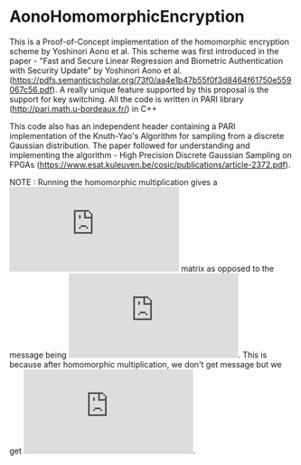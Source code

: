 # AonoHomomorphicEncryption
This is a Proof-of-Concept implementation of the homomorphic encryption scheme by Yoshinori Aono et al. This scheme was first introduced in the paper - "Fast and Secure Linear Regression and Biometric Authentication with Security Update" by Yoshinori Aono et al. (https://pdfs.semanticscholar.org/73f0/aa4e1b47b55f0f3d8464f61750e559067c56.pdf). A really unique feature supported by this proposal is the support for key switching. All the code is written in PARI library (http://pari.math.u-bordeaux.fr/) in C++

This code also has an independent header containing a PARI implementation of the Knuth-Yao's Algorithm for sampling from a discrete Gaussian distribution. The paper followed for understanding and implementing the algorithm - High Precision Discrete Gaussian Sampling on FPGAs (https://www.esat.kuleuven.be/cosic/publications/article-2372.pdf).

NOTE : Running the homomorphic multiplication gives a ![equation](http://latex.codecogs.com/gif.latex?%24l*l%24) matrix as opposed to the message being ![equation](http://latex.codecogs.com/gif.latex?%241*l%24). This is because after homomorphic multiplication, we don't get message but we get ![equation](http://latex.codecogs.com/gif.latex?%24m%5ET*m%24).
